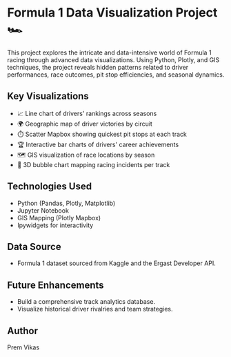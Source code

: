 # Formula 1 Data Visualization Project 🏎️

This project explores the intricate and data-intensive world of Formula 1 racing through advanced data visualizations. Using Python, Plotly, and GIS techniques, the project reveals hidden patterns related to driver performances, race outcomes, pit stop efficiencies, and seasonal dynamics.

## Key Visualizations
- 📈 Line chart of drivers' rankings across seasons
- 🌍 Geographic map of driver victories by circuit
- ⏱️ Scatter Mapbox showing quickest pit stops at each track
- 🏆 Interactive bar charts of drivers' career achievements
- 🗺️ GIS visualization of race locations by season
- 🧯 3D bubble chart mapping racing incidents per track

## Technologies Used
- Python (Pandas, Plotly, Matplotlib)
- Jupyter Notebook
- GIS Mapping (Plotly Mapbox)
- Ipywidgets for interactivity

## Data Source
- Formula 1 dataset sourced from Kaggle and the Ergast Developer API.

## Future Enhancements
- Build a comprehensive track analytics database.
- Visualize historical driver rivalries and team strategies.

## Author
Prem Vikas
